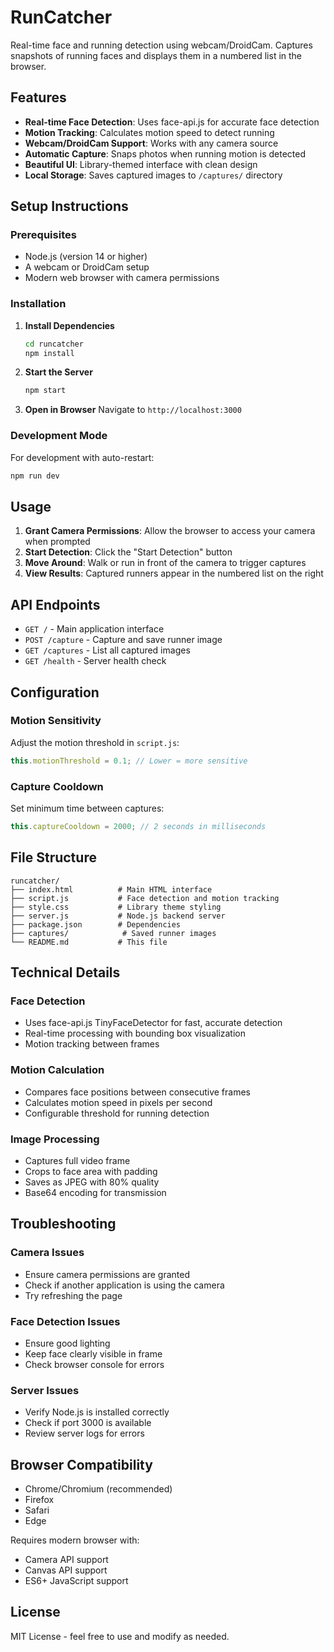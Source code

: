 # RunCatcher

Real-time face and running detection using webcam/DroidCam. Captures snapshots of running faces and displays them in a numbered list in the browser.

## Features

- **Real-time Face Detection**: Uses face-api.js for accurate face detection
- **Motion Tracking**: Calculates motion speed to detect running
- **Webcam/DroidCam Support**: Works with any camera source
- **Automatic Capture**: Snaps photos when running motion is detected
- **Beautiful UI**: Library-themed interface with clean design
- **Local Storage**: Saves captured images to `/captures/` directory

## Setup Instructions

### Prerequisites

- Node.js (version 14 or higher)
- A webcam or DroidCam setup
- Modern web browser with camera permissions

### Installation

1. **Install Dependencies**
   ```bash
   cd runcatcher
   npm install
   ```

2. **Start the Server**
   ```bash
   npm start
   ```

3. **Open in Browser**
   Navigate to `http://localhost:3000`

### Development Mode

For development with auto-restart:
```bash
npm run dev
```

## Usage

1. **Grant Camera Permissions**: Allow the browser to access your camera when prompted
2. **Start Detection**: Click the "Start Detection" button
3. **Move Around**: Walk or run in front of the camera to trigger captures
4. **View Results**: Captured runners appear in the numbered list on the right

## API Endpoints

- `GET /` - Main application interface
- `POST /capture` - Capture and save runner image
- `GET /captures` - List all captured images
- `GET /health` - Server health check

## Configuration

### Motion Sensitivity

Adjust the motion threshold in `script.js`:
```javascript
this.motionThreshold = 0.1; // Lower = more sensitive
```

### Capture Cooldown

Set minimum time between captures:
```javascript
this.captureCooldown = 2000; // 2 seconds in milliseconds
```

## File Structure

```
runcatcher/
├── index.html          # Main HTML interface
├── script.js           # Face detection and motion tracking
├── style.css           # Library theme styling
├── server.js           # Node.js backend server
├── package.json        # Dependencies
├── captures/            # Saved runner images
└── README.md           # This file
```

## Technical Details

### Face Detection
- Uses face-api.js TinyFaceDetector for fast, accurate detection
- Real-time processing with bounding box visualization
- Motion tracking between frames

### Motion Calculation
- Compares face positions between consecutive frames
- Calculates motion speed in pixels per second
- Configurable threshold for running detection

### Image Processing
- Captures full video frame
- Crops to face area with padding
- Saves as JPEG with 80% quality
- Base64 encoding for transmission

## Troubleshooting

### Camera Issues
- Ensure camera permissions are granted
- Check if another application is using the camera
- Try refreshing the page

### Face Detection Issues
- Ensure good lighting
- Keep face clearly visible in frame
- Check browser console for errors

### Server Issues
- Verify Node.js is installed correctly
- Check if port 3000 is available
- Review server logs for errors

## Browser Compatibility

- Chrome/Chromium (recommended)
- Firefox
- Safari
- Edge

Requires modern browser with:
- Camera API support
- Canvas API support
- ES6+ JavaScript support

## License

MIT License - feel free to use and modify as needed.
